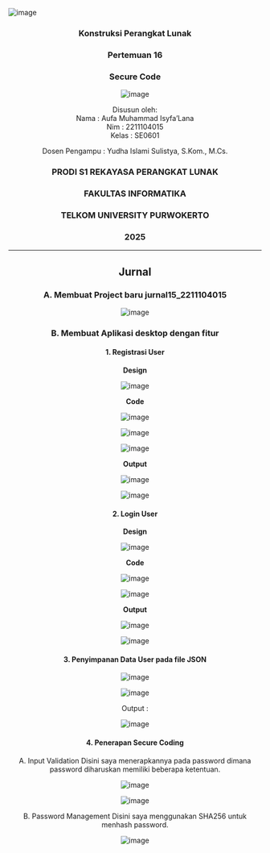 ![image](https://github.com/user-attachments/assets/ab1dd852-dd8f-4f54-810b-196d3ebac56d)<div align="center">

### Konstruksi Perangkat Lunak

### Pertemuan 16
### Secure Code

![image](https://github.com/user-attachments/assets/2948daec-1e7a-4765-8f23-df638a387c87)

Disusun oleh:  
Nama : Aufa Muhammad Isyfa’Lana  
Nim : 2211104015  
Kelas : SE0601

Dosen Pengampu : 
Yudha Islami Sulistya, S.Kom., M.Cs. 

### PRODI S1 REKAYASA PERANGKAT LUNAK  
### FAKULTAS INFORMATIKA  
### TELKOM UNIVERSITY PURWOKERTO  
### 2025

</div>

---
<div align="center">

## Jurnal
### A. Membuat Project baru jurnal15_2211104015

![image](https://github.com/user-attachments/assets/8248daab-73ab-4c14-b975-7bba74805c3a)

### B. Membuat Aplikasi desktop dengan fitur
#### 1. Registrasi User 
**Design** 

![image](https://github.com/user-attachments/assets/315b4a86-660e-4ebf-960e-d11c530c31f5)


**Code** 

![image](https://github.com/user-attachments/assets/8d023871-5fd8-45ca-96d3-3eaa3f621dc2)

![image](https://github.com/user-attachments/assets/d91961f7-c007-4994-ba06-9bac01506b2a)

![image](https://github.com/user-attachments/assets/385dd340-194f-43a7-a965-d8a01c6c8dfe)

**Output** 

![image](https://github.com/user-attachments/assets/176e9de8-7350-4ac9-afb2-670ae0178f09)

![image](https://github.com/user-attachments/assets/93436e50-94b4-4749-b29b-8dc963d0b140)


#### 2. Login User 
**Design**

![image](https://github.com/user-attachments/assets/601caa79-1cf8-4931-b3e8-ba0516fa10c6)


 **Code**

![image](https://github.com/user-attachments/assets/d44500bf-fa96-4c5c-aa0c-b31c2903af3e)

![image](https://github.com/user-attachments/assets/c413298c-a2e3-41be-86cf-95fb6ef3c2ff)

 **Output**

 ![image](https://github.com/user-attachments/assets/9f7e9a0e-177c-4e14-8df7-9a6a360b4250)

 ![image](https://github.com/user-attachments/assets/fbf6fba6-f52c-49b2-b9a7-621da014ecc0)


#### 3. Penyimpanan Data User pada file JSON

![image](https://github.com/user-attachments/assets/66b0a4de-b124-4b67-8d22-eb62e705b480)

![image](https://github.com/user-attachments/assets/5cc645c5-3f5d-493a-a084-e3977aba8b2b)

Output : 

![image](https://github.com/user-attachments/assets/d633a1d5-07eb-4967-92f8-91d627040295)

#### 4. Penerapan Secure Coding

A. Input Validation 
Disini saya menerapkannya pada password dimana password diharuskan memiliki beberapa ketentuan.

![image](https://github.com/user-attachments/assets/1dae02b6-2615-4906-aab2-833fc8b24a2a)

![image](https://github.com/user-attachments/assets/242abec2-86e9-4905-b538-b39c8f0d5367)

B. Password Management
Disini saya menggunakan SHA256 untuk menhash password.

![image](https://github.com/user-attachments/assets/7f657f08-4e21-4266-a878-e3af598d0f32)


</div>
